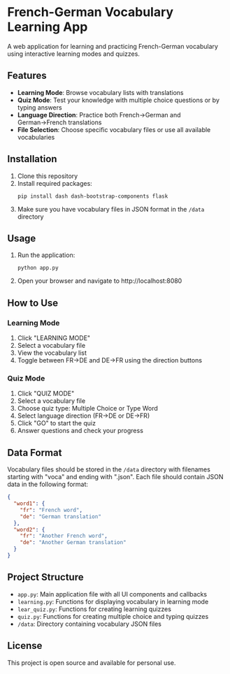 # French-German Vocabulary Learning App

A web application for learning and practicing French-German vocabulary using interactive learning modes and quizzes.

## Features

- **Learning Mode**: Browse vocabulary lists with translations
- **Quiz Mode**: Test your knowledge with multiple choice questions or by typing answers
- **Language Direction**: Practice both French→German and German→French translations
- **File Selection**: Choose specific vocabulary files or use all available vocabularies

## Installation

1. Clone this repository
2. Install required packages:
   ```
   pip install dash dash-bootstrap-components flask
   ```
3. Make sure you have vocabulary files in JSON format in the `/data` directory

## Usage

1. Run the application:
   ```
   python app.py
   ```
2. Open your browser and navigate to http://localhost:8080

## How to Use

### Learning Mode
1. Click "LEARNING MODE"
2. Select a vocabulary file
3. View the vocabulary list
4. Toggle between FR→DE and DE→FR using the direction buttons

### Quiz Mode
1. Click "QUIZ MODE"
2. Select a vocabulary file
3. Choose quiz type: Multiple Choice or Type Word
4. Select language direction (FR→DE or DE→FR)
5. Click "GO" to start the quiz
6. Answer questions and check your progress

## Data Format

Vocabulary files should be stored in the `/data` directory with filenames starting with "voca" and ending with ".json".
Each file should contain JSON data in the following format:

```json
{
  "word1": {
    "fr": "French word",
    "de": "German translation"
  },
  "word2": {
    "fr": "Another French word",
    "de": "Another German translation"
  }
}
```

## Project Structure

- `app.py`: Main application file with all UI components and callbacks
- `learning.py`: Functions for displaying vocabulary in learning mode
- `lear_quiz.py`: Functions for creating learning quizzes
- `quiz.py`: Functions for creating multiple choice and typing quizzes
- `/data`: Directory containing vocabulary JSON files

## License

This project is open source and available for personal use.
